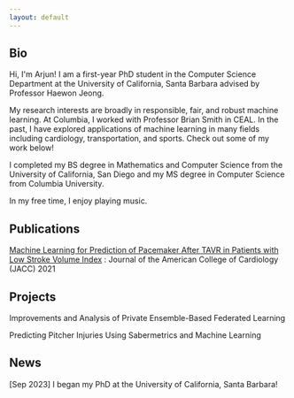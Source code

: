 ```yaml
---
layout: default
---
```


## Bio

Hi, I'm Arjun! I am a first-year PhD student in the Computer Science Department at the University of California, Santa Barbara advised by Professor Haewon Jeong.

My research interests are broadly in responsible, fair, and robust  machine learning. At Columbia, I worked with Professor Brian Smith in CEAL. In the past, I have explored applications of machine learning in many fields including cardiology, transportation, and sports. Check out some of my work below!

I completed my BS degree in Mathematics and Computer Science from the University of California, San Diego and my MS degree in Computer Science from Columbia University.

In my free time, I enjoy playing music.





## Publications


[Machine Learning for Prediction of Pacemaker After TAVR in Patients with Low Stroke Volume Index](https://www.jacc.org/doi/full/10.1016/S0735-1097%2821%2902541-9)
: Journal of the American College of Cardiology (JACC) 2021

## Projects

Improvements and Analysis of Private Ensemble-Based Federated Learning

Predicting Pitcher Injuries Using Sabermetrics and Machine Learning


## News

[Sep 2023] I began my PhD at the University of California, Santa Barbara!
